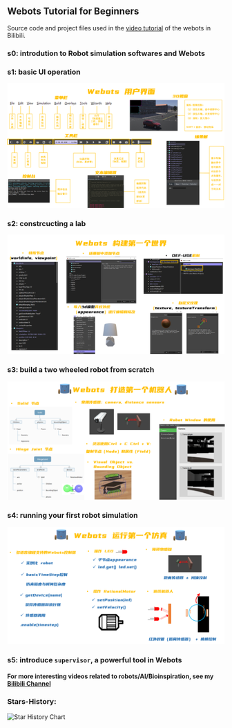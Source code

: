 ## Webots Tutorial for Beginners 

Source code and project files used in the [video tutorial](https://www.bilibili.com/video/BV1BY411K7SC) of the webots in Bilibili.

### s0: introdution to Robot simulation softwares and Webots
### s1: basic UI operation
  ![](p2_summary.png)
### s2: constrcucting a lab
  ![](p3_summary.png)
### s3: build a two wheeled robot from scratch
  ![](p4_summary.png)
### s4: running your first robot simulation
  ![](p5_summary.png)
### s5: introduce `supervisor`, a powerful tool in Webots

#### For more interesting videos related to robots/AI/Bioinspiration, see my [Bilibili Channel](https://space.bilibili.com/13031745)

### Stars-History:

![Star History Chart](https://api.star-history.com/svg?repos=XuelongSun/WebotsTutorialBilibili&type=Date)
